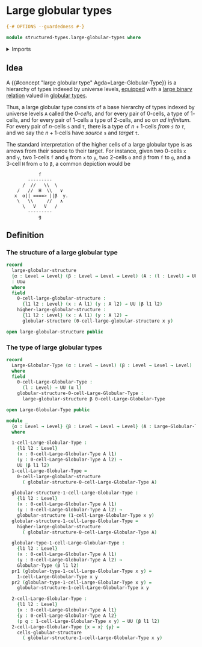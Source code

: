 # Large globular types

```agda
{-# OPTIONS --guardedness #-}

module structured-types.large-globular-types where
```

<details><summary>Imports</summary>

```agda
open import elementary-number-theory.multiplication-natural-numbers
open import elementary-number-theory.natural-numbers

open import foundation.dependent-pair-types
open import foundation.equivalences
open import foundation.identity-types
open import foundation.iterated-dependent-product-types
open import foundation.telescopes
open import foundation.universe-levels

open import structured-types.globular-types
```

</details>

## Idea

A {{#concept "large globular type" Agda=Large-Globular-Type}} is a hierarchy of
types indexed by universe levels, [equipped](foundation.structure.md) with a
[large binary relation](foundation.large-binary-relations.md) valued in
[globular types](structured-types.globular-types.md).

Thus, a large globular type consists of a base hierarchy of types indexed by
universe levels `A` called the _$0$-cells_, and for every pair of $0$-cells, a
type of $1$-cells, and for every pair of $1$-cells a type of $2$-cells, and so
on _ad infinitum_. For every pair of $n$-cells `s` and `t`, there is a type of
$n+1$-cells _from `s` to `t`_, and we say the $n+1$-cells have _source_ `s` and
_target_ `t`.

The standard interpretation of the higher cells of a large globular type is as
arrows from their source to their target. For instance, given two $0$-cells `x`
and `y`, two $1$-cells `f` and `g` from `x` to `y`, two $2$-cells `α` and `β`
from `f` to `g`, and a $3$-cell `H` from `α` to `β`, a common depiction would be

```text
            f
        ---------
      /  //   \\  \
    /   //  H  \\   ∨
   x  α|| ≡≡≡≡> ||β  y.
    \   \\     //   ∧
      \   V   V   /
        ---------
            g
```

## Definition

### The structure of a large globular type

```agda
record
  large-globular-structure
  {α : Level → Level} (β : Level → Level → Level) (A : (l : Level) → UU (α l))
  : UUω
  where
  field
    0-cell-large-globular-structure :
      {l1 l2 : Level} (x : A l1) (y : A l2) → UU (β l1 l2)
    higher-large-globular-structure :
      {l1 l2 : Level} (x : A l1) (y : A l2) →
      globular-structure (0-cell-large-globular-structure x y)

open large-globular-structure public
```

### The type of large globular types

```agda
record
  Large-Globular-Type (α : Level → Level) (β : Level → Level → Level) : UUω
  where
  field
    0-cell-Large-Globular-Type :
      (l : Level) → UU (α l)
    globular-structure-0-cell-Large-Globular-Type :
      large-globular-structure β 0-cell-Large-Globular-Type

open Large-Globular-Type public

module _
  {α : Level → Level} {β : Level → Level → Level} (A : Large-Globular-Type α β)
  where

  1-cell-Large-Globular-Type :
    {l1 l2 : Level}
    (x : 0-cell-Large-Globular-Type A l1)
    (y : 0-cell-Large-Globular-Type A l2) →
    UU (β l1 l2)
  1-cell-Large-Globular-Type =
    0-cell-large-globular-structure
      ( globular-structure-0-cell-Large-Globular-Type A)

  globular-structure-1-cell-Large-Globular-Type :
    {l1 l2 : Level}
    (x : 0-cell-Large-Globular-Type A l1)
    (y : 0-cell-Large-Globular-Type A l2) →
    globular-structure (1-cell-Large-Globular-Type x y)
  globular-structure-1-cell-Large-Globular-Type =
    higher-large-globular-structure
      ( globular-structure-0-cell-Large-Globular-Type A)

  globular-type-1-cell-Large-Globular-Type :
    {l1 l2 : Level}
    (x : 0-cell-Large-Globular-Type A l1)
    (y : 0-cell-Large-Globular-Type A l2) →
    Globular-Type (β l1 l2)
  pr1 (globular-type-1-cell-Large-Globular-Type x y) =
    1-cell-Large-Globular-Type x y
  pr2 (globular-type-1-cell-Large-Globular-Type x y) =
    globular-structure-1-cell-Large-Globular-Type x y

  2-cell-Large-Globular-Type :
    {l1 l2 : Level}
    {x : 0-cell-Large-Globular-Type A l1}
    {y : 0-cell-Large-Globular-Type A l2}
    (p q : 1-cell-Large-Globular-Type x y) → UU (β l1 l2)
  2-cell-Large-Globular-Type {x = x} {y} =
    cells-globular-structure
      ( globular-structure-1-cell-Large-Globular-Type x y)
```
